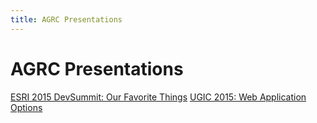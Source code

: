 ```yaml
---
title: AGRC Presentations
---
```


# AGRC Presentations

[ESRI 2015 DevSummit: Our Favorite Things](/favorite-things)
[UGIC 2015: Web Application Options](/web-application-options)
